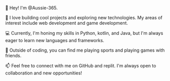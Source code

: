 👋 Hey! I'm @Aussie-365.

🚀 I love building cool projects and exploring new technologies. My areas of interest include web development and game development.

💻 Currently, I'm honing my skills in Python, kotlin, and Java, but I'm always eager to learn new languages and frameworks.

🌱 Outside of coding, you can find me playing sports and playing games with friends.

📫 Feel free to connect with me on GitHub and replit. I'm always open to collaboration and new opportunities!
